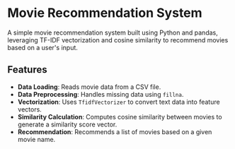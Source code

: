 # Movie Recommendation System

A simple movie recommendation system built using Python and pandas, leveraging TF-IDF vectorization and cosine similarity to recommend movies based on a user's input.

## Features

- **Data Loading**: Reads movie data from a CSV file.
- **Data Preprocessing**: Handles missing data using `fillna`.
- **Vectorization**: Uses `TfidfVectorizer` to convert text data into feature vectors.
- **Similarity Calculation**: Computes cosine similarity between movies to generate a similarity score vector.
- **Recommendation**: Recommends a list of movies based on a given movie name.
